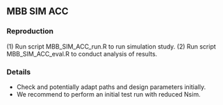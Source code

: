 ## MBB SIM ACC

### Reproduction 

(1) Run script MBB_SIM_ACC_run.R to run simulation study.
(2) Run script MBB_SIM_ACC_eval.R to conduct analysis of results.

### Details

- Check and potentially adapt paths and design parameters initially. 
- We recommend to perform an initial test run with reduced Nsim.

